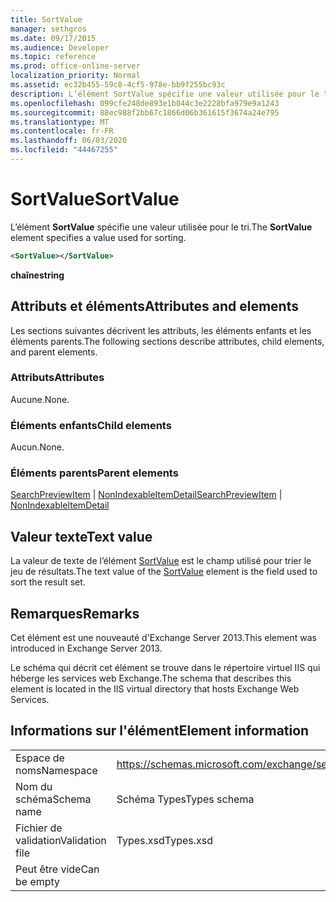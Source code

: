 ```yaml
---
title: SortValue
manager: sethgros
ms.date: 09/17/2015
ms.audience: Developer
ms.topic: reference
ms.prod: office-online-server
localization_priority: Normal
ms.assetid: ec32b455-59c8-4cf5-978e-bb9f255bc93c
description: L’élément SortValue spécifie une valeur utilisée pour le tri.
ms.openlocfilehash: 099cfe248de893e1b044c3e2228bfa979e9a1243
ms.sourcegitcommit: 88ec988f2bb67c1866d06b361615f3674a24e795
ms.translationtype: MT
ms.contentlocale: fr-FR
ms.lasthandoff: 06/03/2020
ms.locfileid: "44467255"
---
```

# <a name="sortvalue"></a><span data-ttu-id="b674e-103">SortValue</span><span class="sxs-lookup"><span data-stu-id="b674e-103">SortValue</span></span>

<span data-ttu-id="b674e-104">L’élément **SortValue** spécifie une valeur utilisée pour le tri.</span><span class="sxs-lookup"><span data-stu-id="b674e-104">The **SortValue** element specifies a value used for sorting.</span></span> 
  
```XML
<SortValue></SortValue>
```

 <span data-ttu-id="b674e-105">**chaîne**</span><span class="sxs-lookup"><span data-stu-id="b674e-105">**string**</span></span>
## <a name="attributes-and-elements"></a><span data-ttu-id="b674e-106">Attributs et éléments</span><span class="sxs-lookup"><span data-stu-id="b674e-106">Attributes and elements</span></span>

<span data-ttu-id="b674e-107">Les sections suivantes décrivent les attributs, les éléments enfants et les éléments parents.</span><span class="sxs-lookup"><span data-stu-id="b674e-107">The following sections describe attributes, child elements, and parent elements.</span></span>
  
### <a name="attributes"></a><span data-ttu-id="b674e-108">Attributs</span><span class="sxs-lookup"><span data-stu-id="b674e-108">Attributes</span></span>

<span data-ttu-id="b674e-109">Aucune.</span><span class="sxs-lookup"><span data-stu-id="b674e-109">None.</span></span>
  
### <a name="child-elements"></a><span data-ttu-id="b674e-110">Éléments enfants</span><span class="sxs-lookup"><span data-stu-id="b674e-110">Child elements</span></span>

<span data-ttu-id="b674e-111">Aucun.</span><span class="sxs-lookup"><span data-stu-id="b674e-111">None.</span></span>
  
### <a name="parent-elements"></a><span data-ttu-id="b674e-112">Éléments parents</span><span class="sxs-lookup"><span data-stu-id="b674e-112">Parent elements</span></span>

<span data-ttu-id="b674e-113">[SearchPreviewItem](searchpreviewitem.md)  |  [NonIndexableItemDetail](nonindexableitemdetail.md)</span><span class="sxs-lookup"><span data-stu-id="b674e-113">[SearchPreviewItem](searchpreviewitem.md) | [NonIndexableItemDetail](nonindexableitemdetail.md)</span></span>
  
## <a name="text-value"></a><span data-ttu-id="b674e-114">Valeur texte</span><span class="sxs-lookup"><span data-stu-id="b674e-114">Text value</span></span>

<span data-ttu-id="b674e-115">La valeur de texte de l’élément [SortValue](sortvalue.md) est le champ utilisé pour trier le jeu de résultats.</span><span class="sxs-lookup"><span data-stu-id="b674e-115">The text value of the [SortValue](sortvalue.md) element is the field used to sort the result set.</span></span> 
  
## <a name="remarks"></a><span data-ttu-id="b674e-116">Remarques</span><span class="sxs-lookup"><span data-stu-id="b674e-116">Remarks</span></span>

<span data-ttu-id="b674e-117">Cet élément est une nouveauté d'Exchange Server 2013.</span><span class="sxs-lookup"><span data-stu-id="b674e-117">This element was introduced in Exchange Server 2013.</span></span>
  
<span data-ttu-id="b674e-118">Le schéma qui décrit cet élément se trouve dans le répertoire virtuel IIS qui héberge les services web Exchange.</span><span class="sxs-lookup"><span data-stu-id="b674e-118">The schema that describes this element is located in the IIS virtual directory that hosts Exchange Web Services.</span></span>
  
## <a name="element-information"></a><span data-ttu-id="b674e-119">Informations sur l'élément</span><span class="sxs-lookup"><span data-stu-id="b674e-119">Element information</span></span>

|||
|:-----|:-----|
|<span data-ttu-id="b674e-120">Espace de noms</span><span class="sxs-lookup"><span data-stu-id="b674e-120">Namespace</span></span>  <br/> |https://schemas.microsoft.com/exchange/services/2006/types  <br/> |
|<span data-ttu-id="b674e-121">Nom du schéma</span><span class="sxs-lookup"><span data-stu-id="b674e-121">Schema name</span></span>  <br/> |<span data-ttu-id="b674e-122">Schéma Types</span><span class="sxs-lookup"><span data-stu-id="b674e-122">Types schema</span></span>  <br/> |
|<span data-ttu-id="b674e-123">Fichier de validation</span><span class="sxs-lookup"><span data-stu-id="b674e-123">Validation file</span></span>  <br/> |<span data-ttu-id="b674e-124">Types.xsd</span><span class="sxs-lookup"><span data-stu-id="b674e-124">Types.xsd</span></span>  <br/> |
|<span data-ttu-id="b674e-125">Peut être vide</span><span class="sxs-lookup"><span data-stu-id="b674e-125">Can be empty</span></span>  <br/> ||
   

